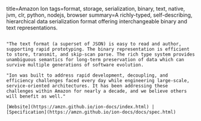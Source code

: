 title=Amazon Ion
tags=format, storage, serialization, binary, text, native, jvm, clr, python, nodejs, browser
summary=A richly-typed, self-describing, hierarchical data serialization format offering interchangeable binary and text representations.
~~~~~~

"The text format (a superset of JSON) is easy to read and author, supporting rapid prototyping. The binary representation is efficient to store, transmit, and skip-scan parse. The rich type system provides unambiguous semantics for long-term preservation of data which can survive multiple generations of software evolution.

"Ion was built to address rapid development, decoupling, and efficiency challenges faced every day while engineering large-scale, service-oriented architectures. It has been addressing these challenges within Amazon for nearly a decade, and we believe others will benefit as well."

[Website](https://amzn.github.io/ion-docs/index.html) | [Specification](https://amzn.github.io/ion-docs/docs/spec.html)
